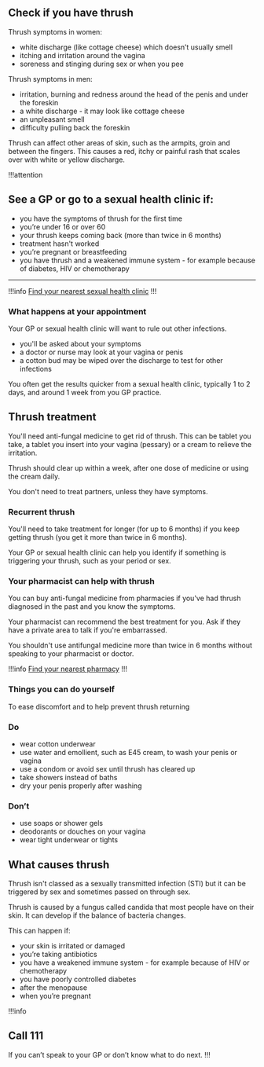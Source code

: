 ## Check if you have thrush

Thrush symptoms in women:

*  white discharge (like cottage cheese) which doesn’t usually smell
*  itching and irritation around the vagina 
*  soreness and stinging during sex or when you pee

Thrush symptoms in men:

* irritation, burning and redness around the head of the penis and under the foreskin
* a white discharge - it may look like cottage cheese
* an unpleasant smell
* difficulty pulling back the foreskin

Thrush can affect other areas of skin, such as the armpits, groin and between the fingers. This causes a red, itchy or painful rash that scales over with white or yellow discharge.

!!!attention
## See a GP or go to a sexual health clinic if:

* you have the symptoms of thrush for the first time
* you’re under 16 or over 60
* your thrush keeps coming back (more than twice in 6 months)
* treatment hasn't worked
* you’re pregnant or breastfeeding
* you have thrush and a weakened immune system - for example because of diabetes, HIV or chemotherapy 
---
!!!info
[Find your nearest sexual health clinic](http://www.nhs.uk/service-search/sexual%20health%20services/locationsearch/1847)
!!!

### What happens at your appointment

Your GP or sexual health clinic will want to rule out other infections.  

* you'll be asked about your symptoms
* a doctor or nurse may look at your vagina or penis
* a cotton bud may be wiped over the discharge to test for other infections

You often get the results quicker from a sexual health clinic, typically 1 to 2 days, and around 1 week from you GP practice. 

## Thrush treatment

You'll need anti-fungal medicine to get rid of thrush. This can be tablet you take, a tablet you insert into your vagina (pessary) or a cream to relieve the irritation. 

Thrush should clear up within a week, after one dose of medicine or using the cream daily. 

You don't need to treat partners, unless they have symptoms. 

### Recurrent thrush

You'll need to take treatment for longer (for up to 6 months) if you keep getting thrush (you get it more than twice in 6 months).  

Your GP or sexual health clinic can help you identify if something is triggering your thrush, such as your period or sex. 

### Your pharmacist can help with thrush

You can buy anti-fungal medicine from pharmacies if you've had thrush diagnosed in the past and you know the symptoms.  

Your pharmacist can recommend the best treatment for you.  Ask if they have a private area to talk if you're embarrassed.

You shouldn't use antifungal medicine more than twice in 6 months without speaking to your pharmacist or doctor. 

!!!info
[Find your nearest pharmacy](http//beta.nhs.uk/finders/find-help)
!!!

### Things you can do yourself

To ease discomfort and to help prevent thrush returning

<section class="panel panel--binary">
  <article class="panel__column">
    <div class="panel__content">
      <h3>Do</h3>
      <ul class="list--check">
        <li>wear cotton underwear</a></li>
        <li>use water and emollient, such as E45 cream, to wash your penis or vagina</li>
        <li>use a condom or avoid sex until thrush has cleared up</li>
        <li>take showers instead of baths</li>
        <li>dry your penis properly after washing</li>
      </ul>
    </div>
  </article>
  <article class="panel__column">
    <div class="panel__content">
      <h3>Don’t</h3>
      <ul class="list--cross">
        <li>use soaps or shower gels</li>
        <li>deodorants or douches on your vagina</li>
        <li>wear tight underwear or tights</li>
      </ul>
    </div>
  </article>
</section>

## What causes thrush

Thrush isn't classed as a sexually transmitted infection (STI) but it can be triggered by sex and sometimes passed on through sex. 

Thrush is caused by a fungus called candida that most people have on their skin.  It can develop if the balance of bacteria changes. 

This can happen if:

* your skin is irritated or damaged
* you’re taking antibiotics 
* you have a weakened immune system - for example because of HIV or chemotherapy
* you have poorly controlled diabetes
* after the menopause
* when you’re pregnant


!!!info
## Call 111
If you can’t speak to your GP or don’t know what to do next.
!!!